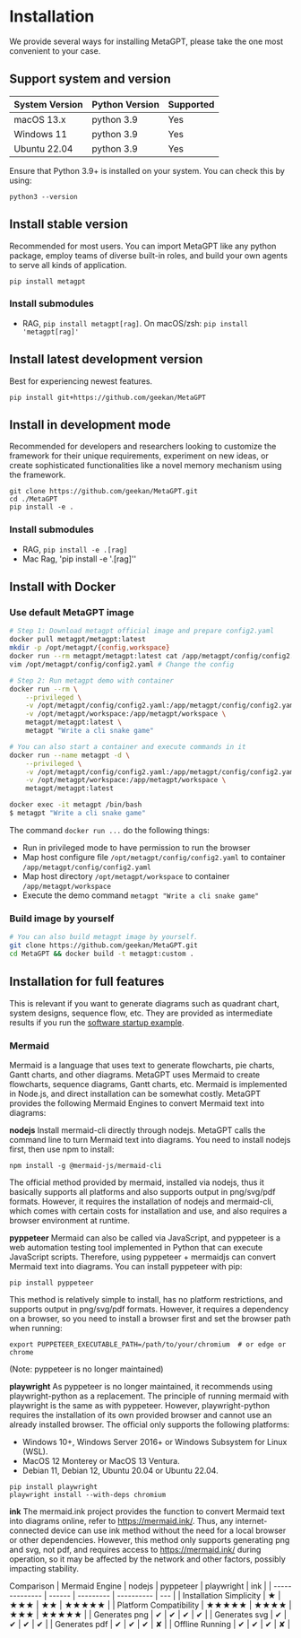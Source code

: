 # Installation

We provide several ways for installing MetaGPT, please take the one most convenient to your case.

## Support system and version

| System Version | Python Version | Supported |
| -------------- | -------------- | --------- |
| macOS 13.x     | python 3.9     | Yes       |
| Windows 11     | python 3.9     | Yes       |
| Ubuntu 22.04   | python 3.9     | Yes       |

Ensure that Python 3.9+ is installed on your system. You can check this by using:

```
python3 --version
```

## Install stable version

Recommended for most users. You can import MetaGPT like any python package, employ teams of diverse built-in roles, and build your own agents to serve all kinds of application.

```
pip install metagpt
```

### Install submodules

- RAG, `pip install metagpt[rag]`. On macOS/zsh: `pip install 'metagpt[rag]'`

## Install latest development version

Best for experiencing newest features.

```
pip install git+https://github.com/geekan/MetaGPT
```

## Install in development mode

Recommended for developers and researchers looking to customize the framework for their unique requirements, experiment on new ideas, or create sophisticated functionalities like a novel memory mechanism using the framework.

```
git clone https://github.com/geekan/MetaGPT.git
cd ./MetaGPT
pip install -e .
```

### Install submodules

- RAG, `pip install -e .[rag]`
- Mac Rag, 'pip install -e '.[rag]''

## Install with Docker

### Use default MetaGPT image

```bash
# Step 1: Download metagpt official image and prepare config2.yaml
docker pull metagpt/metagpt:latest
mkdir -p /opt/metagpt/{config,workspace}
docker run --rm metagpt/metagpt:latest cat /app/metagpt/config/config2.yaml > /opt/metagpt/config/config2.yaml
vim /opt/metagpt/config/config2.yaml # Change the config

# Step 2: Run metagpt demo with container
docker run --rm \
    --privileged \
    -v /opt/metagpt/config/config2.yaml:/app/metagpt/config/config2.yaml \
    -v /opt/metagpt/workspace:/app/metagpt/workspace \
    metagpt/metagpt:latest \
    metagpt "Write a cli snake game"

# You can also start a container and execute commands in it
docker run --name metagpt -d \
    --privileged \
    -v /opt/metagpt/config/config2.yaml:/app/metagpt/config/config2.yaml \
    -v /opt/metagpt/workspace:/app/metagpt/workspace \
    metagpt/metagpt:latest

docker exec -it metagpt /bin/bash
$ metagpt "Write a cli snake game"
```

The command `docker run ...` do the following things:

- Run in privileged mode to have permission to run the browser
- Map host configure file `/opt/metagpt/config/config2.yaml` to container `/app/metagpt/config/config2.yaml`
- Map host directory `/opt/metagpt/workspace` to container `/app/metagpt/workspace`
- Execute the demo command `metagpt "Write a cli snake game"`

### Build image by yourself

```bash
# You can also build metagpt image by yourself.
git clone https://github.com/geekan/MetaGPT.git
cd MetaGPT && docker build -t metagpt:custom .
```

## Installation for full features

This is relevant if you want to generate diagrams such as quadrant chart, system designs, sequence flow, etc. They are provided as intermediate results if you run the [software startup example](https://github.com/geekan/MetaGPT/blob/main/metagpt/software_company.py).

### Mermaid

Mermaid is a language that uses text to generate flowcharts, pie charts, Gantt charts, and other diagrams. MetaGPT uses Mermaid to create flowcharts, sequence diagrams, Gantt charts, etc. Mermaid is implemented in Node.js, and direct installation can be somewhat costly. MetaGPT provides the following Mermaid Engines to convert Mermaid text into diagrams:

**nodejs**
Install mermaid-cli directly through nodejs. MetaGPT calls the command line to turn Mermaid text into diagrams. You need to install nodejs first, then use npm to install:

```
npm install -g @mermaid-js/mermaid-cli
```

The official method provided by mermaid, installed via nodejs, thus it basically supports all platforms and also supports output in png/svg/pdf formats. However, it requires the installation of nodejs and mermaid-cli, which comes with certain costs for installation and use, and also requires a browser environment at runtime.

**pyppeteer**
Mermaid can also be called via JavaScript, and pyppeteer is a web automation testing tool implemented in Python that can execute JavaScript scripts. Therefore, using pyppeteer + mermaidjs can convert Mermaid text into diagrams. You can install pyppeteer with pip:

```
pip install pyppeteer
```

This method is relatively simple to install, has no platform restrictions, and supports output in png/svg/pdf formats. However, it requires a dependency on a browser, so you need to install a browser first and set the browser path when running:

```
export PUPPETEER_EXECUTABLE_PATH=/path/to/your/chromium  # or edge or chrome
```

(Note: pyppeteer is no longer maintained)

**playwright**
As pyppeteer is no longer maintained, it recommends using playwright-python as a replacement. The principle of running mermaid with playwright is the same as with pyppeteer. However, playwright-python requires the installation of its own provided browser and cannot use an already installed browser. The official only supports the following platforms:

- Windows 10+, Windows Server 2016+ or Windows Subsystem for Linux (WSL).
- MacOS 12 Monterey or MacOS 13 Ventura.
- Debian 11, Debian 12, Ubuntu 20.04 or Ubuntu 22.04.

```
pip install playwright
playwright install --with-deps chromium
```

**ink**
The mermaid.ink project provides the function to convert Mermaid text into diagrams online, refer to https://mermaid.ink/. Thus, any internet-connected device can use ink method without the need for a local browser or other dependencies. However, this method only supports generating png and svg, not pdf, and requires access to https://mermaid.ink/ during operation, so it may be affected by the network and other factors, possibly impacting stability.

Comparison
| Mermaid Engine | nodejs | pyppeteer | playwright | ink |
| -------------- | ------ | --------- | ---------- | --- |
| Installation Simplicity | ★ | ★★★ | ★★ | ★★★★★ |
| Platform Compatibility | ★★★★★ | ★★★★ | ★★★ | ★★★★★ |
| Generates png | ✔ | ✔ | ✔ | ✔ |
| Generates svg | ✔ | ✔ | ✔ | ✔ |
| Generates pdf | ✔ | ✔ | ✔ | ✘ |
| Offline Running | ✔ | ✔ | ✔ | ✘ |
